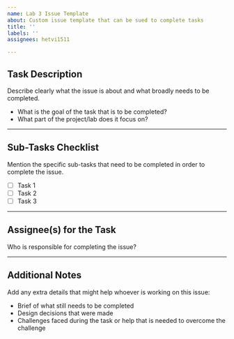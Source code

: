 ```yaml
---
name: Lab 3 Issue Template
about: Custom issue template that can be sued to complete tasks
title: ''
labels: ''
assignees: hetvi1511

---
```


## Task Description
Describe clearly what the issue is about and what broadly needs to be completed.
- What is the goal of the task that is to be completed?
- What part of the project/lab does it focus on?

---

## Sub-Tasks Checklist
Mention the specific sub-tasks that need to be completed in order to complete the issue.
- [ ] Task 1
- [ ] Task 2
- [ ] Task 3

---

## Assignee(s) for the Task
Who is responsible for completing the issue?

---

## Additional Notes
Add any extra details that might help whoever is working on this issue:
- Brief of what still needs to be completed
- Design decisions that were made
- Challenges faced during the task or help that is needed to overcome the challenge
